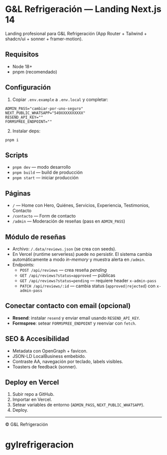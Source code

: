 # G&L Refrigeración — Landing Next.js 14

Landing profesional para G&L Refrigeración (App Router + Tailwind + shadcn/ui + sonner + framer-motion).

## Requisitos
- Node 18+
- pnpm (recomendado)

## Configuración
1. Copiar `.env.example` a `.env.local` y completar:
```
ADMIN_PASS="cambiar-por-uno-seguro"
NEXT_PUBLIC_WHATSAPP="549XXXXXXXXXX"
RESEND_API_KEY=""
FORMSPREE_ENDPOINT=""
```
2. Instalar deps:
```
pnpm i
```

## Scripts
- `pnpm dev` — modo desarrollo
- `pnpm build` — build de producción
- `pnpm start` — iniciar producción

## Páginas
- `/` — Home con Hero, Quiénes, Servicios, Experiencia, Testimonios, Contacto
- `/contacto` — Form de contacto
- `/admin` — Moderación de reseñas (pass en `ADMIN_PASS`)

## Módulo de reseñas
- Archivo: `/.data/reviews.json` (se crea con seeds).
- En Vercel (runtime serverless) puede no persistir. El sistema cambia automáticamente a modo *in-memory* y muestra alerta en `/admin`.
- Endpoints:
  - `POST /api/reviews` — crea reseña *pending*
  - `GET /api/reviews?status=approved` — públicas
  - `GET /api/reviews?status=pending` — requiere header `x-admin-pass`
  - `PATCH /api/reviews/:id` — cambia status (`approved|rejected`) con `x-admin-pass`

## Conectar contacto con email (opcional)
- **Resend**: instalar `resend` y enviar email usando `RESEND_API_KEY`.
- **Formspree**: setear `FORMSPREE_ENDPOINT` y reenviar con `fetch`.

## SEO & Accesibilidad
- Metadata con OpenGraph + favicon.
- JSON-LD LocalBusiness embebido.
- Contraste AA, navegación por teclado, labels visibles.
- Toasters de feedback (sonner).

## Deploy en Vercel
1. Subir repo a GitHub.
2. Importar en Vercel.
3. Setear variables de entorno (`ADMIN_PASS`, `NEXT_PUBLIC_WHATSAPP`).
4. Deploy.

---

© G&L Refrigeración
# gylrefrigeracion
